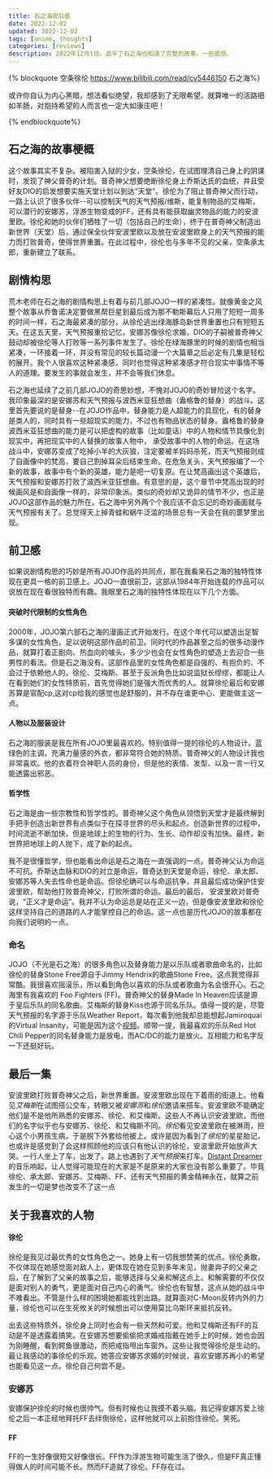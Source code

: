 ```yaml
---
title: 石之海观后感
date: 2022-12-02
updated: 2022-12-02
tags: [anime, thoughts]
categories: [reviews]
description: 2022年12月1日。追平了石之海也知道了完整的故事。一些感想。
---
```


{% blockquote 空条徐伦 https://www.bilibili.com/read/cv5446150 石之海%}

或许你自认为内心黑暗，想法看似绝望，我却感到了无限希望。就算唯一的活路细如羊肠，对抱持希望的人而言也一定大如康庄吧！

{% endblockquote%}



## 石之海的故事梗概

这个故事其实不复杂。被陷害入狱的少女，空条徐伦，在试图理清自己身上的阴谋时，发现了神父普奇的计划。普奇神父想要绝断徐伦身上乔斯达氏的血统，并且受好友DIO的启发想要实施天堂计划以到达“天堂”。徐伦为了阻止普奇神父而行动，一路上认识了很多伙伴--可以控制天气的天气预报/维斯，能复制物品的艾梅斯，可以潜行的安娜苏，浮游生物变成的FF，还有具有能获取幽灵物品的能力的安波里欧。徐伦和她的伙伴们牺牲了一切（包括自己的生命），终于在普奇神父制造出新世界（天堂）后，通过保全伙伴安波里欧以及放在安波里欧身上的天气预报的能力而打败普奇，使得世界重置。在此过程中，徐伦也与多年不见的父亲，空条承太郎，重新建立了联系。


## 剧情构思

荒木老师在石之海的剧情构思上有着与前几部JOJO一样的紧凑性。就像黄金之风整个故事从乔鲁诺决定要做黑帮巨星到最后成为那不勒斯幕后人只用了短短一周多的时间一样，石之海最紧凑的部分，从徐伦逃出绿海豚岛新世界重置也只有短短五天。在这五天里，天气预报重拾记忆，安娜苏像徐伦求婚，DIO的子嗣被普奇神父鼓动却被徐伦等人打败等一系列事件发生了。徐伦在绿海豚里的时候的剧情也相当紧凑，一环接着一环，并没有常见的较长篇动漫一个大篇章之后必定有几集是轻松的展开。我个人很喜欢这种紧凑感，同时也觉得这种紧凑感才符合现实中事情不等人的道理。要发生的事就会发生，并不会等我们休息。

石之海也延续了之前几部JOJO的奇思妙想，不愧对JOJO的奇妙冒险这个名字。我印象最深的是安娜苏和天气预报与波西米亚狂想曲（盎格鲁的替身）的战斗。这里首先要说的是替身--在JOJO作品中，替身能力是人超能力的具现化，有的替身是类人的，同时具有一些超现实的能力，不过也有物品状态的替身。盎格鲁的替身波西米亚狂想曲的能力是可以把虚构的故事（比如童话）中的人物和情节具像化到现实中，再把现实中的人替换的故事人物中， 承受故事中的人物的命运。在这场战斗中，安娜苏变成了吃掉小羊的大灰狼，注定要被羊妈妈杀死，而天气预报则成了自画像中的梵高，要自己割掉耳朵后结束生命。在危急关头，天气预报编了一个新的故事，故事中有个新的英雄，能力是吧一切复原。在让梵高画出这个英雄后， 天气预报和安娜苏打败了波西米亚狂想曲。有意思的是，这个章节中梵高出现的时候画风是和自画像一样的，非常印象派。类似的奇妙却又诡异的情节不少，也正是JOJO这部作品的魅力所在。石之海中另外两个个我应该不会忘记的奇妙画面就与天气预报有关了。总觉得天上掉青蛙和蜗牛泛滥的场景总有一天会在我的噩梦里出现。

## 前卫感

如果说剧情构思的巧妙是所有JOJO作品的共同点，那在我看来石之海的独特性体现在更具一格的前卫感上。JOJO一直很前卫，这部从1984年开始连载的作品可以说放在现在看很独特而有趣。我眼里石之海的独特性体现在以下几个方面。

#### 突破时代限制的女性角色

2000年，JOJO第六部石之海的漫画正式开始发行。在这个年代可以塑造出足智多谋的女性角色，足以说明这部作品的前卫。同时代的作品甚至之后的很多动漫作品，就算打着正剧向、热血向的噱头，多少少也会在女性角色的塑造上去迎合一些男性的看法。但是石之海没有。这部作品里的女性角色都是自强的、有抱负的、不会过于依赖他人的。徐伦、艾梅斯、甚至于反派角色比如说监狱长缪缪，都能让人在看到她们的女性特质前，首先觉得她们是强大而优秀的人。就算徐伦最后和安娜苏算是官配cp,这对cp给我的感觉也是舒服的，并不存在谁更中心、更能做主这一点。

#### 人物以及服装设计

石之海的服装是我在所有JOJO里最喜欢的。特别值得一提的徐伦的人物设计。蓝绿色的主调，充满力量感的外衣，都非常符合她的特质。普奇神父的人物设计我也非常喜欢。他的衣着符合神职人员的身份，但是他的表情、发型、以及一言一行又能透露出邪恶。

#### 哲学性

石之海是由一些宗教性和哲学性的。普奇神父这个角色从领悟到天堂才是最终解到手把手创造出新世界有点类似于在探寻世界的尽头和起点。创造新世界的过程中，时间流逝不断加快，但是地球上的生物的行为、生长、动作却没有加快。最终，新世界把地球上的人抛下，成了新的起点。 

我不是很懂哲学，但也能看出命运是石之海在一直强调的一点。普奇神父认为命运不可抗。乔斯达血脉和DIO的对立是命运，普奇达到天堂是命运，徐伦、承太郎、安娜苏等人失去性命也是命运。但徐伦确可以与命运抗争，并且最后成功保护住安波里欧，帮助他打败普奇神父，打败所谓的命运。最后的最后， 安波里欧对普奇说，“正义才是命运”。我并不认为命运总是站在正义一边，但是像安波里欧和徐伦这样坚持自己的道路的人才能掌控自己的命运。这一点也是历代JOJO的故事都在向我们说明的一点。

### 命名

JOJO（不光是石之海）的很多角色以及替身能力是以乐队或者歌曲命名的，比如徐伦的替身Stone Free源自于Jimmy Hendrix的歌曲Stone Free。这点我觉得非常酷。我很喜欢摇滚乐，所以看到角色以喜欢的乐队或者歌曲为名会很开心。石之海里有我喜欢的 Foo Fighters (FF)。普奇神父的替身Made In Heaven应该是源于皇后乐队的同名歌曲。艾梅斯的替身Kiss也源于同名乐队。值得一提的是，尽管天气预报的名字源于乐队Weather Report，每次看到他我却总能想起Jamiroquai的Virtual Insanity，可能是因为这个[视频](https://youtu.be/bYCk2udVFvo)。顺带一提，我最喜欢的乐队Red Hot Chili Pepper的同名替身能力是放电，而AC/DC的能力是放火。互相能力和名字反一下还挺好玩。

## 最后一集

安波里欧打败普奇神父之后，新世界重置。安波里欧出现在下着雨的街道上。他看见*艾梅斯*在试图搭公交车，转眼又被*安娜苏*和*徐伦*邀请来搭车。安波里欧不能确定他们是不是他所熟悉的安娜苏、徐伦、和艾梅斯。这些人不再认识安波里欧，而他们的名字似乎也与安娜苏、徐伦、和艾梅斯不同。*徐伦*看见安波里欧在被淋雨，担心这个小男孩生病，于是脱下外套给他披上。或许是因为看到了*徐伦*的星星胎记，也或许是感觉到了会这样照顾他的应该只有他认识的徐伦，安波里欧开始放声大哭。一行人坐上了车，出发了。路上也遇到了*天气预报*来打车。[Distant Dreamer](https://youtu.be/aRCLkic9_lE)的音乐响起，让人觉得可能现在的大家是不是原来的大家也没有那么重要了。毕竟徐伦、承太郎、安娜苏、艾梅斯、FF、还有天气预报的黄金精神永在，就算之前发生的一切是梦也改变不了这一点


## 关于我喜欢的人物

#### 徐伦

徐伦是我见过最优秀的女性角色之一。她身上有一切我想赞美的优点。徐伦勇敢，不仅体现在她感觉面对敌人上，更体现在她在见到多年未见，抛妻弃子的父亲之后，在了解到了父亲的故事之后，能够选择与父亲和解这点上。和解需要的不仅仅是面对别人的勇气，更是面对自己内心的勇气。徐伦也有智慧，这点从她的战斗中不难看出。不管是什么样的困境她都能找到出路。就算面对C-Moon反转内外的力量，徐伦也可以在生死攸关的时候想出可以使用莫比乌斯环来抵抗反转。

出去这些特质外，徐伦身上同时也会有一些天然和可爱。他和艾梅斯还有FF的互动是不是透露着搞笑。在安娜苏想要偷偷把求婚戒指戴在她手上的时候，她也会因为刚睡醒，看到鳄鱼很激动，而把戒指甩出车窗外。这些让我觉得徐伦是生动的。最让我感动的事徐伦的乐观。她答应安娜苏求婚的时候说，喜欢安娜苏再小的希望也能看见这一点。徐伦自己何尝不是。

### 安娜苏

安娜保护徐伦的时候也很帅气。但有时候也让我摸不着头脑。我记得安娜苏爱上徐伦之后一本正经地拜托FF去绊倒徐伦，这样他就可以上前抱住徐伦。笑死。

#### FF

FF的一生好像很短又好像很长。FF作为浮游生物可能生活了很久，但是FF真正懂得做人的时间可能不长。然而FF造就了徐伦。FF存在过。





